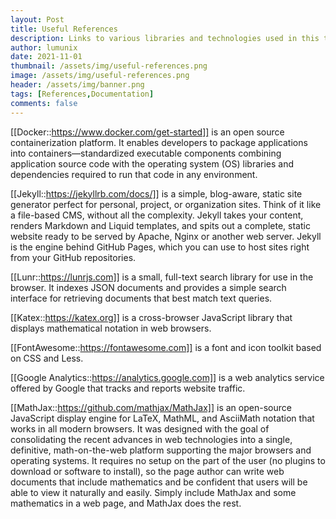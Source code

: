 ```yaml
---
layout: Post
title: Useful References
description: Links to various libraries and technologies used in this theme.
author: lumunix
date: 2021-11-01
thumbnail: /assets/img/useful-references.png
image: /assets/img/useful-references.png
header: /assets/img/banner.png
tags: [References,Documentation]
comments: false
---
```


[[Docker::https://www.docker.com/get-started]] is an open source containerization platform. It enables developers to package applications into containers—standardized executable components combining application source code with the operating system (OS) libraries and dependencies required to run that code in any environment.


[[Jekyll::https://jekyllrb.com/docs/]] is a simple, blog-aware, static site generator perfect for personal, project, or organization sites. Think of it like a file-based CMS, without all the complexity. Jekyll takes your content, renders Markdown and Liquid templates, and spits out a complete, static website ready to be served by Apache, Nginx or another web server. Jekyll is the engine behind GitHub Pages, which you can use to host sites right from your GitHub repositories.

[[Lunr::https://lunrjs.com]] is a small, full-text search library for use in the browser. It indexes JSON documents and provides a simple search interface for retrieving documents that best match text queries.

[[Katex::https://katex.org]] is a cross-browser JavaScript library that displays mathematical notation in web browsers.

[[FontAwesome::https://fontawesome.com]] is a font and icon toolkit based on CSS and Less.

[[Google Analytics::https://analytics.google.com]] is a web analytics service offered by Google that tracks and reports website traffic.

[[MathJax::https://github.com/mathjax/MathJax]] is an open-source JavaScript display engine for LaTeX, MathML, and AsciiMath notation that works in all modern browsers. It was designed with the goal of consolidating the recent advances in web technologies into a single, definitive, math-on-the-web platform supporting the major browsers and operating systems. It requires no setup on the part of the user (no plugins to download or software to install), so the page author can write web documents that include mathematics and be confident that users will be able to view it naturally and easily. Simply include MathJax and some mathematics in a web page, and MathJax does the rest.
